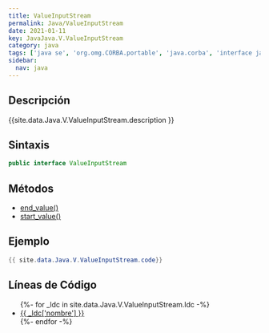 ```yaml
---
title: ValueInputStream
permalink: Java/ValueInputStream
date: 2021-01-11
key: JavaJava.V.ValueInputStream
category: java
tags: ['java se', 'org.omg.CORBA.portable', 'java.corba', 'interface java', 'Java 1.0']
sidebar: 
  nav: java
---
```


## Descripción
{{site.data.Java.V.ValueInputStream.description }}

## Sintaxis
~~~java
public interface ValueInputStream
~~~

## Métodos
* [end_value()](/Java/ValueInputStream/end_value)
* [start_value()](/Java/ValueInputStream/start_value)

## Ejemplo
~~~java
{{ site.data.Java.V.ValueInputStream.code}}
~~~

## Líneas de Código
<ul>
{%- for _ldc in site.data.Java.V.ValueInputStream.ldc -%}
   <li>
       <a href="{{_ldc['url'] }}">{{ _ldc['nombre'] }}</a>
   </li>
{%- endfor -%}
</ul>
